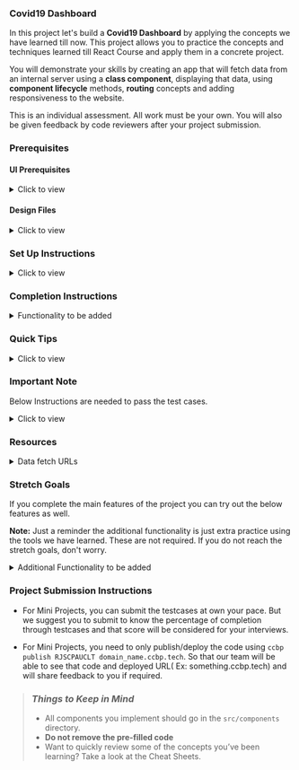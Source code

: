### Covid19 Dashboard

In this project let's build a **Covid19 Dashboard** by applying the concepts we have learned till now. This project allows you to practice the concepts and techniques learned till React Course and apply them in a concrete project.

You will demonstrate your skills by creating an app that will fetch data from an internal server using a **class component**, displaying that data, using **component lifecycle** methods, **routing** concepts and adding responsiveness to the website.

This is an individual assessment. All work must be your own. You will also be given feedback by code reviewers after your project submission.

### Prerequisites

#### UI Prerequisites

<details>
<summary>Click to view</summary>

- What is Figma?
  - Figma is a vector graphics editor and prototyping tool which is primarily web-based. You can check more info on the <a href="https://www.figma.com/" target="_blank">Website</a>.
- Create a Free account in Figma
  - Kindly follow the instructions as shown in <a href="https://www.youtube.com/watch?v=hrHL2VLMl7g&t=37s" target="_blank">this</a> video to create a Free Figma account.
- How to Check CSS in Figma?
  - Kindly follow the instructions as shown in <a href="https://www.youtube.com/watch?v=B242nuM3y2s" target="_blank">this</a> video to check CSS in the Figma screen.
- Export Images in Figma screen
  - Kindly follow the instructions as shown in <a href="https://www.youtube.com/watch?v=NpzL1MONwaw" target="_blank">this</a> video to export images from the Figma screen.
  - Check <a href="https://help.trydesignlab.com/hc/en-us/articles/360011010634-How-do-I-export-images-and-PDFs-from-Sketch-or-Figma-in-my-short-course-" target="_blank">this</a> reference docs to export images in Figma screen.

</details>

#### Design Files

<details>
<summary>Click to view</summary>

- You can check the **Design Files** for different devices <a href="https://www.figma.com/file/lGl9tRXcsmxicjTITM2A8P/Covid19_Dashboard?node-id=0%3A1" target="_blank" >here</a>.

</details>

### Set Up Instructions

<details>
<summary>Click to view</summary>

- Download dependencies by running `npm install`
- Start up the app using `npm start`
</details>

### Completion Instructions

<details>
<summary>Functionality to be added</summary>

The app must have the following functionalities

- Users should be able to navigate to Home, About routes using links in Navbar.
- Users should be able to view the website responsively in mobile view, tablet view as well.
- Home Route
  - Users should be able to see stats of confirmed, active, recovered, deceased cases in India.
  - Users should be able to navigate to home route when clicking on **COVID19INDIA** logo.
  - Users should be able to see state wise confirmed, active, recovered,deceased cases in a table.
  - Users should be able to sort the stats based on States/UT.
  - Users should be able to see Home with highlighted text in Navbar.
  - Users should be able to see the footer as shown in figma.
- Search Functionality
  - Users should be able to search across all states in India and see the suggestions as a dropdown.
  - Users should be able to navigate to a State Specific Page after clicking on the suggestion.
  - When the users clicks on a state suggestion, it should open a new page with respective state details.
- State Specific Route
  - Users should be able to see the state name and last updated date.
  - Users should be able to see stats of confirmed, active, recovered, deceased cases in specific states.
  - Users should be able to see the tested count.
  - Users should be able to see Top districts for confirmed, active, recovered,deceased cases.
  - Users should be able to see spread trends for both cumulative and daily.
  - Users should be able to see the footer as shown in figma.
- About Route
  - Users should be able to see faqs.
  - Users should be able to see About with highlighted text in Navbar.
  - Users should be able to see the footer as shown in figma.

</details>

### Quick Tips

<details>
<summary>Click to view</summary>

- Use React Charts package to implement given charts
  - React charts <a href="https://www.npmjs.com/package/recharts" target="_blank" >Documentation</a>.
  - Line chart implementation <a href="https://codesandbox.io/s/dark-theme-switch-forked-6keo4?file=/src/Dashboard/Chart.js" target="_blank">CodeSandbox</a>.
  - Multi area chart implementation <a href="https://codesandbox.io/s/react-chartjs-2-line-chart-example-forked-kzspl?file=/src/App.js" target="_blank">CodeSandbox</a>.
- Implement Select fields using this package
  - React select <a href="https://www.npmjs.com/package/react-select/v/2.4.3" target="_blank">Documentation</a>.
  - React select implementation <a href="https://codesandbox.io/s/react-select-dropdown-example-forked-su3x2?file=/package.json:253-258" target="_blank">CodeSandbox</a>.
- Usage of extracting date wise stats <a href="https://codepen.io/nagendra-pujari1191/pen/YzVMXxz?editors=0010" target="_blank">Codepen</a>.
</details>

### Important Note

Below Instructions are needed to pass the test cases.

<details>
<summary>Click to view</summary>

- **Note:**

  - If you are using styled-components or normal HTML elements in your components then you should use the test id attribute as `data-testid` for all the elements wherever needed.

    - Example :- `<Covid19TableContainer data-testid="restaurant-item" />` or `<div data-testid="covid9-table-item" className="covid9-table-item"/>`

  - Get the all states data from the response of Get Countrywide covid19 cases API by mapping the states list that we have provided you in the App.js file.

  - If you receive any type of covid19 cases count of a state as undefined from the API call, store that value as 0.

  - Example:- You have received the active, confirmed cases count for the State Goa as undefined so instead of storing undefined store active, confirmed cases of Goa as 0. Like this for all states and districts store 0 if you receive any count as undefined.

  - Your code will container a `Counter` Component in the path `src/components` you can modify the component based on your use-case or you can ignore it.

- Routes:

  - The Home Route should contain the pathname as `/`.

  - The State-specific Route should contain the pathname as `/state/:stateCode`

    - **Note:** use the particular state code in place of id.

  - The About Route should contain the pathname as `/about`.

- Header:

  - Your code should contain a `HeaderComponent` Component in the path `src/components`.

- Footer:

  - Your code should contain a `Footer` Component in the path `src/components`.

  - The Footer component should consist of all social icons from the `react-icons` third-party library.

  - The Github icon should contain the test id with the value as `githubIcon`

  - The Instagram icon should contain the test id with the value as `instagramIcon`

  - The Twitter icon should contain the test id with the value as `twitterIcon`

- Home Route:

  - The Loader container should contain the test id with value as `homeRouteLoader`

  - The States Search results unordered list should contain the test id with value as `searchResultsUnorderedList`.

  - The Search bar should contain the search icon with the test id value as `searchIcon`

  - The State Search results list item chevron right icon should contain the test id with value as `searchResultChevronRightIcon`

  - The Confirmed cases card should contain the test id with value as `countryWideConfirmedCases`

  - The Confirmed cases image in the Confirmed cases container should contain the alt text as `country wide confirmed cases pic`

  - The Recovered cases card should contain the test id with value as `countryWideRecoveredCases`

  - The Recovered cases image in the Recovered cases container should contain the alt text as `country wide recovered cases pic`

  - The Active cases card should contain the test id with value as `countryWideActiveCases`

  - The Active cases image in the Active cases container should contain the alt text as `country wide active cases pic`

  - The Deceased cases card should contain the test id with value as `countryWideDeceasedCases`

  - The Deceased cases image in the Deceased cases container should contain the alt text as `country wide deceased cases pic`

  - The Statewise covid19 data table should contain the test id with value as `stateWiseCovidDataTable`

  - The Ascending sort icon should contain the test id with value as `ascendingSortIcon`

  - The Descending sort icon should contain the test id with value as `descendingSortIcon`

  - Place the ascending sort icon and descending sort icon in an HTML container element with the test id attribute value `stateWiseCovidDataTable`

  - Place the total country wide confirmed cases count, the text `Confirmed` and the confirmed cases image inside of the HTML container element with the test id attribute value `countryWideConfirmedCases`

  - Place the total country wide active cases count, the text `Active` and the active cases image inside of the HTML container element with the test id attribute value `countryWideActiveCases`

  - Place the total country wide recovered cases count, the text `Recovered` and the recovered cases image inside of the HTML container element with the test id attribute value `countryWideRecoveredCases`

  - Place the total country wide deceased cases count, the text `Deceased` and the deceased cases image inside of the HTML container element with the test id attribute value `countryWideDeceasedCases`

  - Wrap all the list items of the HTML unordered list element with the test id attribute value `searchResultsUnorderedList` with Link from `react-router-dom`

- State-specific Route

  - **NOTE:** Wrap all the Line charts with an HTML container element and assign test id attribute value as `lineChartsContainer` to that HTML container element.

  - The GET State details API Loader container should contain the test id with value as `stateDetailsLoader`

  - The GET Timline details API Loader container should contain the test id with value as `timelinesDataLoader`

  - The State-specific Confirmed cases card should contain the test id value as `stateSpecificConfirmedCasesContainer`

  - The State-specific confirmed cases image should contain the alt text as `state specific confirmed cases pic`

  - The State-specific Active cases card should contain the test id value as `stateSpecificActiveCasesContainer`

  - The State-specific confirmed cases image should contain the alt text as `state specific active cases pic`

  - The State-specific Recovered cases card should contain the test id value as `stateSpecificRecoveredCasesContainer`

  - The State-specific confirmed cases image should contain the alt text as `state specific recovered cases pic`

  - The State-specific Deceased cases card should contain the test id value as `stateSpecificDeceasedCasesContainer`

  - The State-specific confirmed cases image should contain the alt text as `state specific deceased cases pic`

  - Place the total State-specific confirmed cases count, the text `Confirmed` and the confirmed cases image inside of the HTML container element with the test id attribute value `stateSpecificConfirmedCasesContainer`

  - Place the total State-specific active cases count, the text `Active` and the active cases image inside of the HTML container element with the test id attribute value `stateSpecificActiveCasesContainer`

  - Place the total State-specific recovered cases count, the text `Recovered` and the recovered cases image inside of the HTML container element with the test id attribute value `stateSpecificRecoveredCasesContainer`

  - Place the total State-specific deceased cases count, the text `Deceased` and the deceased cases image inside of the HTML container element with the test id attribute value `stateSpecificDeceasedCasesContainer`

  - The Top Districts unordered list should contain the test id attribute with value as `topDistrictsUnorderedList`

- About Route

  - The Loader container should contain the test id value as `aboutRouteLoader`

  - The Faqs unordered list should contain the test id value as `faqsUnorderedList`

</details>

### Resources

<details>
<summary>Data fetch URLs</summary>

- Home Route:

  - Get stats of confirmed, active, recovered, deceased cases in India:

    ```js
    'https://apis.ccbp.in/covid19-state-wise-data'

    ```

  - Get stats of confirmed, active, recovered, deceased cases state wise:

    ```js
    'https://apis.ccbp.in/covid19-state-wise-data'

    ```

- State-Specific Route:

  - Get tested count, last updated:

    ```js
    'https://apis.ccbp.in/covid19-state-wise-data'
    //(the response contains stats of all the States, You can use a state code (Ex:- "AP") to get specific state stats.)

    ```

  - Get stats of confirmed, active,recovered, deceased cases in specific states:

    ```js
    'https://apis.ccbp.in/covid19-state-wise-data'
    //(the response contains stats of all the States, You can use a state code (Ex:- "AP") to get specific state stats.)

    ```

  - Get districts (sort to show Top Districts):

    ```js
    'https://apis.ccbp.in/covid19-state-wise-data'
    //(the response contains stats of all the States, You can use a state code (Ex:- "AP") to get specific state stats.)

    ```

  - Get timelines to show spread trends:

    ```js
    'https://apis.ccbp.in/covid19-timelines-data/AP'
    //(change state code in URL for other states)

    //(or)

    'https://apis.ccbp.in/covid19-timelines-data'
    //(the response contains stats of all the States, You can use a state code (Ex:- "AP") to get specific state stats.)

    ```

- About Route:

  - Get faqs:

    ```js
    'https://apis.ccbp.in/covid19-faqs'

    ```

- Vaccination Details Route:

  - Get states data:

    ```js
    'https://apis.ccbp.in/covid19-state-ids'

    ```

  - Get Districts data (state specific):

    ```js
    'https://apis.ccbp.in/covid19-districts-data/2'
    //(change state id in URL)

    ```

  - Get sites conducting vaccination, total registrations, total vaccination, vaccination trends, vaccination - category, vaccination by age Details:

    ```js
    'https://apis.ccbp.in/covid19-vaccination-data'
    //(change date in URL)

    ```

</details>

### Stretch Goals

If you complete the main features of the project you can try out the below features as well.

**Note:** Just a reminder the additional functionality is just extra practice using the tools we have learned. These are not required. If you do not reach the stretch goals, don't worry.

<details>
<summary>Additional Functionality to be added</summary>

- Users should be able to see Themes (Light & Dark) in Navbar.
- State Specific Route
  - Users should be able to see India maps with highlighting states.
- Vaccination Details Route
  - Users should be able to see dropdowns to select state and district.
  - Users should be able to see Sites Conducting Vaccination, Total Registrations, Total Vaccination Doses sections.
  - Users should be able to see Vaccination Trends for both by doses and ages section.
  - Users should be able to see Vaccination Details with highlighted text in Navbar.

</details>

### Project Submission Instructions

- For Mini Projects, you can submit the testcases at own your pace. But we suggest you to submit to know the percentage of completion through testcases and that score will be considered for your interviews.

- For Mini Projects, you need to only publish/deploy the code using `ccbp publish RJSCPAUCLT domain_name.ccbp.tech`. So that our team will be able to see that code and deployed URL( Ex: something.ccbp.tech) and will share feedback to you if required.

> ### _Things to Keep in Mind_
>
> - All components you implement should go in the `src/components` directory.
> - **Do not remove the pre-filled code**
> - Want to quickly review some of the concepts you’ve been learning? Take a look at the Cheat Sheets.
